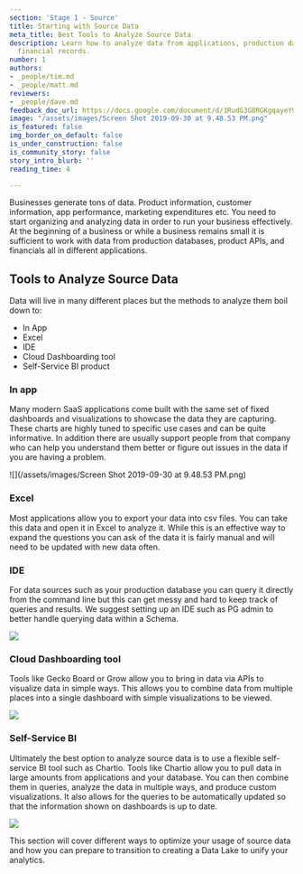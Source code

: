 ```yaml
---
section: 'Stage 1 - Source'
title: Starting with Source Data
meta_title: Best Tools to Analyze Source Data
description: Learn how to analyze data from applications, production databases, and
  financial records.
number: 1
authors:
- _people/tim.md
- _people/matt.md
reviewers:
- _people/dave.md
feedback_doc_url: https://docs.google.com/document/d/1RudG3G8RGKgqayeY9R89EcYi1Sob3LclEcGwfBywVlA/edit?usp=sharing
image: "/assets/images/Screen Shot 2019-09-30 at 9.48.53 PM.png"
is_featured: false
img_border_on_default: false
is_under_construction: false
is_community_story: false
story_intro_blurb: ''
reading_time: 4

---
```

Businesses generate tons of data. Product information, customer information, app performance, marketing expenditures etc. You need to start organizing and analyzing data in order to run your business effectively. At the beginning of a business or while a business remains small it is sufficient to work with data from production databases, product APIs, and financials all in different applications.

## Tools to Analyze Source Data

Data will live in many different places but the methods to analyze them boil down to:

* In App
* Excel
* IDE
* Cloud Dashboarding tool
* Self-Service BI product

### In app

Many modern SaaS applications come built with the same set of fixed dashboards and visualizations to showcase the data they are capturing. These charts are highly tuned to specific use cases and can be quite informative. In addition there are usually support people from that company who can help you understand them better or figure out issues in the data if you are having a problem.

![](/assets/images/Screen Shot 2019-09-30 at 9.48.53 PM.png)

### Excel

Most applications allow you to export your data into csv files. You can take this data and open it in Excel to analyze it. While this is an effective way to expand the questions you can ask of the data it is fairly manual and will need to be updated with new data often.

### IDE

For data sources such as your production database you can query it directly from the command line but this can get messy and hard to keep track of queries and results. We suggest setting up an IDE such as PG admin to better handle querying data within a Schema.

![](https://lh5.googleusercontent.com/M0Sv1u4JugdXuJ8kF0eIz9UOXvodNuIFZtSZQhj-d3zpY89llsjSO9gP7hYxtY0JgC60_VTBlmKHfA-RujYO4eigRywC_-PgqeOo2lsSbKKPakX6L-ua2KWL4vZQTidE-J3ZsI8f)

### Cloud Dashboarding tool

Tools like Gecko Board or Grow allow you to bring in data via APIs to visualize data in simple ways. This allows you to combine data from multiple places into a single dashboard with simple visualizations to be viewed.

![](https://lh5.googleusercontent.com/iYU4tKzB-RWRr5cHTIyQl0aBYcp26XQdfpTUOCiidFTP4_RSkWE6xB9J3pivIUCAzEW43xVVSqzCXQuSnpzF_vsXag_Q56m7GlzuF8DJDaWOBT-M_klyCujTVRhbgl6q_RVXVBEg)

### Self-Service BI

Ultimately the best option to analyze source data is to use a flexible self-service BI tool such as Chartio. Tools like Chartio allow you to pull data in large amounts from applications and your database. You can then combine them in queries, analyze the data in multiple ways, and produce custom visualizations. It also allows for the queries to be automatically updated so that the information shown on dashboards is up to date.

![](https://lh3.googleusercontent.com/tVP2nWD1EG5z4PYR2DfkazTXQtXGC3vGlmunB7aPE28bAWge0w5xRm4YL8hseiPLi_tc0kFJhQv863muCvjUguyffoClHes2nw0aMHtYSkjR2iuv8I0NmEod2Syc6-kbCoRQtP5Y)

This section will cover different ways to optimize your usage of source data and how you can prepare to transition to creating a Data Lake to unify your analytics.